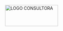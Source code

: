 <img width="173" height="70" alt="LOGO CONSULTORA" src="https://github.com/user-attachments/assets/ea38f200-5fa8-43ee-b9af-9c00264cf8e8" />
